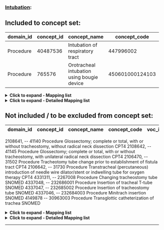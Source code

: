 ### [Intubation](https://github.com/OHDSI/Covid-19/blob/vocabularies_for_phenotypes/Vocabulary/sql/phenotypes/Intubation.sql):

## Included to concept set:
|domain_id|concept_id|concept_name|concept_code|voc_id
|---|---|---|---|---|
Procedure|40487536|Intubation of respiratory tract|447996002|SNOMED
Procedure|765576|Orotracheal intubation using bougie device|450601000124103|SNOMED


<details><summary><strong>Click to expand - Mapping list</strong></summary>
<p>

|domain_id|concept_id|concept_name|voc_id|source_voc_id|source_code
|---|---|---|---|---|---|
Procedure|2007912|Other intubation of respiratory tract|ICD9Proc|ICD9ProcCN|96.05; 96.0500; 96.0501; 96.0502
Procedure|4331311|Changing tracheostomy tube|SNOMED|ICD9Proc|97.23
Procedure|4331311|Changing tracheostomy tube|SNOMED|ICD9ProcCN|97.23; 97.2300; 97.2301
Procedure|4331311|Changing tracheostomy tube|SNOMED|OPCS4|E42.6
Procedure|4331311|Changing tracheostomy tube|SNOMED|Read|7443500; 7443511
Procedure|4082243|Emergency laryngeal intubation|SNOMED|Read|8712.00
Procedure|4013354|Insertion of endotracheal tube|SNOMED|ICD9Proc|96.04
Procedure|4013354|Insertion of endotracheal tube|SNOMED|ICD9ProcCN|96.04; 96.0400
Procedure|4013354|Insertion of endotracheal tube|SNOMED|OPCS4|X56; X56.2; X56.9
Procedure|4013354|Insertion of endotracheal tube|SNOMED|Read|7L1R.00; 7L1R100; 7L1Ry00; 7L1Rz00; 871..00; 8711.00; 871Z.00
Procedure|4337047|Insertion of tracheostomy tube|SNOMED|Read|7443211
Procedure|4056812|Laryngeal intubation for inhalation|SNOMED|Read|8763.00
Procedure|4337046|Minitrach insertion|SNOMED|Read|7443A00
Procedure|4337616|Nasotracheal intubation|SNOMED|OPCS4|X56.1
Procedure|4337616|Nasotracheal intubation|SNOMED|Read|7L1R000
Procedure|4303945|Tracheal intubation through a laryngeal mask airway|SNOMED|OPCS4|X56.3
Procedure|4303945|Tracheal intubation through a laryngeal mask airway|SNOMED|Read|7L1R200


</p>
</details>

<details><summary><strong>Click to expand - Detailed Mapping list</strong></summary>
<p>

|source_code_description|source_code|source_voc_id|concept_id|concept_name|concept_code|concept_class_id|domain_id|voc_id
|---|---|---|---|---|---|---|---|---|
Placement of tracheostomy tube|7443211|Read|4337047|Insertion of tracheostomy tube|232685002|Procedure|Procedure|SNOMED
Replacement of tracheostomy tube|7443500|Read|4331311|Changing tracheostomy tube|2267008|Procedure|Procedure|SNOMED
Change of tracheostomy tube|7443511|Read|4331311|Changing tracheostomy tube|2267008|Procedure|Procedure|SNOMED
Insertion of mini tracheostomy|7443A00|Read|4337046|Minitrach insertion|232684003|Procedure|Procedure|SNOMED
Intubation of trachea|7L1R.00|Read|4013354|Insertion of endotracheal tube|112798008|Procedure|Procedure|SNOMED
Nasotracheal intubation|7L1R000|Read|4337616|Nasotracheal intubation|232679009|Procedure|Procedure|SNOMED
Endotracheal intubation|7L1R100|Read|4013354|Insertion of endotracheal tube|112798008|Procedure|Procedure|SNOMED
Tracheal intubation using laryngeal mask airway|7L1R200|Read|4303945|Tracheal intubation through a laryngeal mask airway|418613003|Procedure|Procedure|SNOMED
Other specified intubation of trachea|7L1Ry00|Read|4013354|Insertion of endotracheal tube|112798008|Procedure|Procedure|SNOMED
Intubation of trachea NOS|7L1Rz00|Read|4013354|Insertion of endotracheal tube|112798008|Procedure|Procedure|SNOMED
Endotracheal intubation|871..00|Read|4013354|Insertion of endotracheal tube|112798008|Procedure|Procedure|SNOMED
Endotracheal tube insertion|8711.00|Read|4013354|Insertion of endotracheal tube|112798008|Procedure|Procedure|SNOMED
Emergency laryngeal intubation|8712.00|Read|4082243|Emergency laryngeal intubation|182682004|Procedure|Procedure|SNOMED
Endotracheal intubation NOS|871Z.00|Read|4013354|Insertion of endotracheal tube|112798008|Procedure|Procedure|SNOMED
Laryngeal intubation inhalat.|8763.00|Read|4056812|Laryngeal intubation for inhalation|182709001|Procedure|Procedure|SNOMED
Insertion of endotracheal tube|96.04|ICD9Proc|4013354|Insertion of endotracheal tube|112798008|Procedure|Procedure|SNOMED
Insertion of endotracheal tube|96.04|ICD9ProcCN|4013354|Insertion of endotracheal tube|112798008|Procedure|Procedure|SNOMED
Insertion of endotracheal tube|96.0400|ICD9ProcCN|4013354|Insertion of endotracheal tube|112798008|Procedure|Procedure|SNOMED
Other intubation of respiratory tract|96.05|ICD9ProcCN|2007912|Other intubation of respiratory tract|96.05|4-dig billing code|Procedure|ICD9Proc
Other intubation of respiratory tract|96.0500|ICD9ProcCN|2007912|Other intubation of respiratory tract|96.05|4-dig billing code|Procedure|ICD9Proc
Bronchial stenting (machine translation)|96.0501|ICD9ProcCN|2007912|Other intubation of respiratory tract|96.05|4-dig billing code|Procedure|ICD9Proc
Main bronchus stenting (machine translation)|96.0502|ICD9ProcCN|2007912|Other intubation of respiratory tract|96.05|4-dig billing code|Procedure|ICD9Proc
Replacement of tracheostomy tube|97.23|ICD9Proc|4331311|Changing tracheostomy tube|2267008|Procedure|Procedure|SNOMED
Replacement of tracheostomy tube|97.23|ICD9ProcCN|4331311|Changing tracheostomy tube|2267008|Procedure|Procedure|SNOMED
Replacement of tracheostomy tube|97.2300|ICD9ProcCN|4331311|Changing tracheostomy tube|2267008|Procedure|Procedure|SNOMED
Tracheal tube replacement (machine translation)|97.2301|ICD9ProcCN|4331311|Changing tracheostomy tube|2267008|Procedure|Procedure|SNOMED
Replacement of tracheostomy tube|E42.6|OPCS4|4331311|Changing tracheostomy tube|2267008|Procedure|Procedure|SNOMED
Intubation of trachea|X56|OPCS4|4013354|Insertion of endotracheal tube|112798008|Procedure|Procedure|SNOMED
Nasotracheal intubation|X56.1|OPCS4|4337616|Nasotracheal intubation|232679009|Procedure|Procedure|SNOMED
Endotracheal intubation|X56.2|OPCS4|4013354|Insertion of endotracheal tube|112798008|Procedure|Procedure|SNOMED
Tracheal intubation using laryngeal mask airway|X56.3|OPCS4|4303945|Tracheal intubation through a laryngeal mask airway|418613003|Procedure|Procedure|SNOMED
Unspecified intubation of trachea|X56.9|OPCS4|4013354|Insertion of endotracheal tube|112798008|Procedure|Procedure|SNOMED

</p>
</details>


## Not included / to be excluded from concept set:
|domain_id|concept_id|concept_name|concept_code|voc_id
|---|---|---|---|---|
2108641,	--	41140	Procedure	Glossectomy; complete or total, with or without tracheostomy, without radical neck dissection	CPT4
2108642,	--	41145	Procedure	Glossectomy; complete or total, with or without tracheostomy, with unilateral radical neck dissection	CPT4
2106470,	--	31502	Procedure	Tracheotomy tube change prior to establishment of fistula tract	CPT4
2106642,	--	31730	Procedure	Transtracheal (percutaneous) introduction of needle wire dilator/stent or indwelling tube for oxygen therapy	CPT4
4331311,	--	2267008	Procedure	Changing tracheostomy tube	SNOMED
4337048,	--	232686001	Procedure	Insertion of tracheal T-tube	SNOMED
4337047,	--	232685002	Procedure	Insertion of tracheostomy tube	SNOMED
4337046,	--	232684003	Procedure	Minitrach insertion	SNOMED
4149878 	--	30963003	Procedure	Transglottic catheterization of trachea	SNOMED


<details><summary><strong>Click to expand - Mapping list</strong></summary>
<p>

|domain_id|concept_id|concept_name|voc_id|source_voc_id|source_code
|---|---|---|---|---|---|
Procedure|4331311|Changing tracheostomy tube|SNOMED|ICD9Proc|97.23
Procedure|4331311|Changing tracheostomy tube|SNOMED|ICD9ProcCN|97.23; 97.2300; 97.2301
Procedure|4331311|Changing tracheostomy tube|SNOMED|OPCS4|E42.6
Procedure|4331311|Changing tracheostomy tube|SNOMED|Read|7443500; 7443511
Procedure|4337047|Insertion of tracheostomy tube|SNOMED|Read|7443211
Procedure|4337046|Minitrach insertion|SNOMED|Read|7443A00


</p>
</details>

<details><summary><strong>Click to expand - Detailed Mapping list</strong></summary>
<p>

|source_code_description|source_code|source_voc_id|concept_id|concept_name|concept_code|concept_class_id|domain_id|voc_id
|---|---|---|---|---|---|---|---|---|
Placement of tracheostomy tube|7443211|Read|4337047|Insertion of tracheostomy tube|232685002|Procedure|Procedure|SNOMED
Replacement of tracheostomy tube|7443500|Read|4331311|Changing tracheostomy tube|2267008|Procedure|Procedure|SNOMED
Change of tracheostomy tube|7443511|Read|4331311|Changing tracheostomy tube|2267008|Procedure|Procedure|SNOMED
Insertion of mini tracheostomy|7443A00|Read|4337046|Minitrach insertion|232684003|Procedure|Procedure|SNOMED
Replacement of tracheostomy tube|97.23|ICD9Proc|4331311|Changing tracheostomy tube|2267008|Procedure|Procedure|SNOMED
Replacement of tracheostomy tube|97.23|ICD9ProcCN|4331311|Changing tracheostomy tube|2267008|Procedure|Procedure|SNOMED
Replacement of tracheostomy tube|97.2300|ICD9ProcCN|4331311|Changing tracheostomy tube|2267008|Procedure|Procedure|SNOMED
Tracheal tube replacement (machine translation)|97.2301|ICD9ProcCN|4331311|Changing tracheostomy tube|2267008|Procedure|Procedure|SNOMED
Replacement of tracheostomy tube|E42.6|OPCS4|4331311|Changing tracheostomy tube|2267008|Procedure|Procedure|SNOMED


</p>
</details>



***